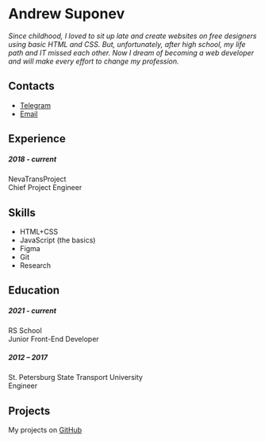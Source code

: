 # Andrew Suponev
*Since childhood, I loved to sit up late and create websites on free designers using basic HTML and CSS. But, unfortunately, after high school, my life path and IT missed each other. Now I dream of becoming a web developer and will make every effort to change my profession.*


## Contacts
* [Telegram](https://t.me/andrewsupo)
* [Email](mailto:andrew.suponev@gmail.com)


## Experience
##### 2018 - current
NevaTransProject  
Chief Project Engineer


## Skills
* HTML+CSS
* JavaScript (the basics)
* Figma
* Git
* Research


## Education

##### 2021 - current
RS School  
Junior Front-End Developer

##### 2012 – 2017
St. Petersburg State Transport University  
Engineer


## Projects
My projects on [GitHub](https://github.com/elsuppo)